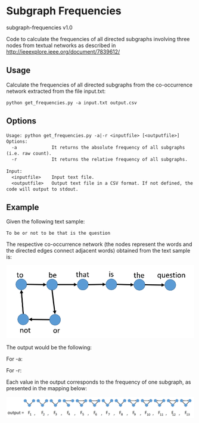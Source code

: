 # Subgraph Frequencies
subgraph-frequencies v1.0

Code to calculate the frequencies of all directed subgraphs involving three nodes from textual networks as described in http://ieeexplore.ieee.org/document/7839612/

## Usage

Calculate the frequencies of all directed subgraphs from the co-occurrence network extracted from the file input.txt:

```
python get_frequencies.py -a input.txt output.csv
```

## Options

```
Usage: python get_frequencies.py -a|-r <inputfile> [<outputfile>]
Options:
  -a             It returns the absolute frequency of all subgraphs (i.e. raw count).
  -r             It returns the relative frequency of all subgraphs.

Input:
  <inputfile>    Input text file.
  <outputfile>   Output text file in a CSV format. If not defined, the code will output to stdout.

```

## Example

Given the following text sample:

```
To be or not to be that is the question

```

The respective co-occurrence network (the nodes represent the words and the directed edges connect adjacent words) obtained from the text sample is:

![Co-occurrence network](co-occurrence.png?raw=true "Co-occurrence network for the sentence 'To be or not to be that is the question'")

The output would be the following:

For -a:

For -r:

Each value in the output corresponds to the frequency of one subgraph, as presented in the mapping below:

![Mapping between frequencies and subgraphs](output.png?raw=true "Mapping between each frequency and its respective subgraph")